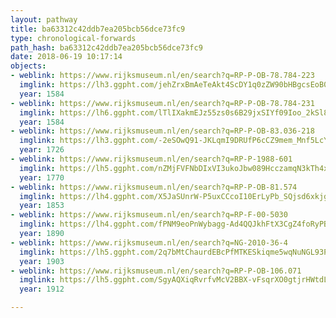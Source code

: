 ```yaml
---
layout: pathway
title: ba63312c42ddb7ea205bcb56dce73fc9
type: chronological-forwards
path_hash: ba63312c42ddb7ea205bcb56dce73fc9
date: 2018-06-19 10:17:14
objects:
- weblink: https://www.rijksmuseum.nl/en/search?q=RP-P-OB-78.784-223
  imglink: https://lh3.ggpht.com/jehZrxBmAeTeAkt4ScDY1q0zZW90bHBgcsEoB0JPH84SW_oDVIkamEtoRH4ZVzKsG2jBXA1V-DSaLOmvDl2sty5c9DA=s200
  year: 1584
- weblink: https://www.rijksmuseum.nl/en/search?q=RP-P-OB-78.784-231
  imglink: https://lh6.ggpht.com/lTlIXakmEJz55zs0s6B29jxSIYf09Ioo_2kSl8oq7B-I1x-aYhujoIKorNwOKYGX6VHQZZTky-HHXi_JjkB70LaBUA=s200
  year: 1584
- weblink: https://www.rijksmuseum.nl/en/search?q=RP-P-OB-83.036-218
  imglink: https://lh3.ggpht.com/-2eSOwQ91-JKLqmI9DRUfP6cCZ9mem_Mnf5LcYIfhaJsH_-e6KzV65XZziPXBr9TIsV7tt3HAh8A7B84Y1vSHjjUnsQ=s200
  year: 1726
- weblink: https://www.rijksmuseum.nl/en/search?q=RP-P-1988-601
  imglink: https://lh5.ggpht.com/nZMjFVFNbDIxVI3ukoJbw089HcczamqN3kTh4xJX6S0N96cC5VVQk4UCWzd-wR8qKoDdUsli8KL0mmgBg7ap6-Z05R8=s200
  year: 1770
- weblink: https://www.rijksmuseum.nl/en/search?q=RP-P-OB-81.574
  imglink: https://lh4.ggpht.com/X5JaSUnrW-P5uxCCcoI10ErLyPb_SQjsd6xkjgkcfU4ksWtvJzhZqyqgYF0AMtnKys9v5IfzcF2R0u38-oOZOpC-oK5G=s200
  year: 1853
- weblink: https://www.rijksmuseum.nl/en/search?q=RP-F-00-5030
  imglink: https://lh4.ggpht.com/fPNM9eoPnWybagg-Ad4QQJkhFtX3CgZ4foRyPBEFnniQcLMx4IdPO1ncMK1Eqy0_n_s7njKSDCZEeVcOBb11OwHiHcgw=s200
  year: 1890
- weblink: https://www.rijksmuseum.nl/en/search?q=NG-2010-36-4
  imglink: https://lh5.ggpht.com/2q7bMtChaurdEBcPfMTKESkiqme5wqNuNGL93P2zrAsWzBmV8FywnYEns3LfB8UNPIDNOKUYFyd2o1_WcTLaKn9MjQ=s200
  year: 1903
- weblink: https://www.rijksmuseum.nl/en/search?q=RP-P-OB-106.071
  imglink: https://lh5.ggpht.com/SgyAQXiqRvrfvMcV2BBX-vFsqrXO0gtjrHWtdL02wcfWy8Gy5jqZrFpbd-0GcmZmZRs8xLgY9nvAErQ-TdVXmnKO7vw=s200
  year: 1912

---
```

